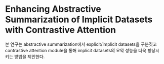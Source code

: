 # Enhancing Abstractive Summarization of Implicit Datasets with Contrastive Attention

본 연구는 abstractive summarization에서 explicit/implicit datasets을 구분짓고 contrastive attention module을 통해 implicit datasets의 요약 성능을 더욱 향상시키는 방법을 제안한다.
